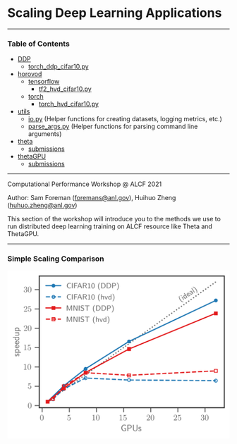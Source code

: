 # Scaling Deep Learning Applications

---

### Table of Contents

- [DDP](./DDP/README.md)
  - [torch_ddp_cifar10.py](./DDP/torch_ddp_cifar10.py)
- [horovod](./horovod/README.md)
  - [tensorflow](./horovod/tensorflow/README.md)
    - [tf2_hvd_cifar10.py](./horovod/tensorflow/tf2_hvd_cifar10.py)
  - [torch](./horovod/torch/README.md)
    - [torch_hvd_cifar10.py](./horovod/torch/torch_hvd_cifar10.py)
- [utils](./utils/README.md)
  - [io.py](./utils/io.py)  (Helper functions for creating datasets, logging metrics, etc.)
  - [parse_args.py](./utils/parse_args.py) (Helper functions for parsing command line arguments)
- [theta](./theta/README.md)
  - [submissions](./theta/submissions)
- [thetaGPU](./thetaGPU/README.md)
  - [submissions](./thetaGPU/submissions)

---

Computational Performance Workshop @ ALCF 2021

Author: Sam Foreman ([foremans@anl.gov](mailto:foremans@anl.gov)), Huihuo Zheng ([huhuo.zheng@anl.gov](mailto:huihuo.zheng@anl.gov))

This section of the workshop will introduce you to the methods we use to run distributed deep learning training on ALCF resource like Theta and ThetaGPU.

---

### Simple Scaling Comparison

![./images/pytorch_scaling.png](./images/scaling_transparent.png)